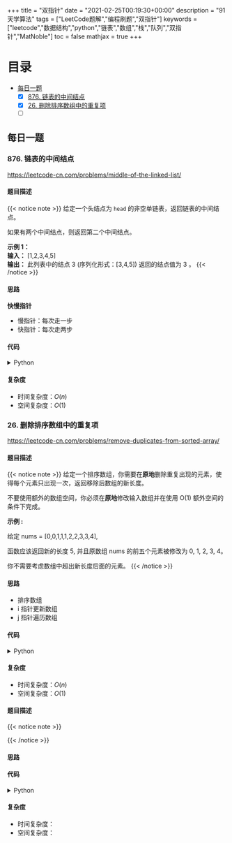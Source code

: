 +++
title = "双指针"
date = "2021-02-25T00:19:30+00:00"
description = "91 天学算法"
tags = ["LeetCode题解","编程刷题","双指针"]
keywords = ["leetcode","数据结构","python","链表","数组","栈","队列","双指针","MatNoble"]
toc = false
mathjax = true
+++

# 目录
- [每日一题](./#每日一题)
  - [x] [876. 链表的中间结点](./#876-链表的中间结点)
  - [x] [26. 删除排序数组中的重复项](./#26-删除排序数组中的重复项)
  - [ ] []()

## 每日一题
### 876. 链表的中间结点
https://leetcode-cn.com/problems/middle-of-the-linked-list/
#### 题目描述
{{< notice note >}}
给定一个头结点为 `head` 的非空单链表，返回链表的中间结点。

如果有两个中间结点，则返回第二个中间结点。

**示例 1：**  
**输入：** [1,2,3,4,5]  
**输出：** 此列表中的结点 3 (序列化形式：[3,4,5])
返回的结点值为 3 。
{{< /notice >}}
#### 思路
**快慢指针**
- 慢指针：每次走一步
- 快指针：每次走两步

#### 代码
<details>
 <summary> Python </summary>

```python
# Definition for singly-linked list.
# class ListNode:
#     def __init__(self, x):
#         self.val = x
#         self.next = None

class Solution:
    def middleNode(self, head: ListNode) -> ListNode:
        slow, fast = head, head
        while fast and fast.next:
            slow, fast = slow.next, fast.next.next
        return slow
```
</details>

#### 复杂度
- 时间复杂度：$O(n)$
- 空间复杂度：$O(1)$

### 26. 删除排序数组中的重复项
https://leetcode-cn.com/problems/remove-duplicates-from-sorted-array/
#### 题目描述
{{< notice note >}}
给定一个排序数组，你需要在**原地**删除重复出现的元素，使得每个元素只出现一次，返回移除后数组的新长度。

不要使用额外的数组空间，你必须在**原地**修改输入数组并在使用 O(1) 额外空间的条件下完成。

**示例 :**

给定 nums = [0,0,1,1,1,2,2,3,3,4],

函数应该返回新的长度 5, 并且原数组 nums 的前五个元素被修改为 0, 1, 2, 3, 4。

你不需要考虑数组中超出新长度后面的元素。
{{< /notice >}}
#### 思路
- 排序数组
- i 指针更新数组
- j 指针遍历数组

#### 代码
<details>
 <summary> Python </summary>

```python
class Solution:
    def removeDuplicates(self, nums: List[int]) -> int:
        i, j = 0, 0 # 双指针
        while j < len(nums):
            if i == 0 or nums[i-1] != nums[j]:
                nums[i] = nums[j]  # 记录相异
                i += 1
            j += 1
        return i
```
</details>

#### 复杂度
- 时间复杂度：$O(n)$
- 空间复杂度：$O(1)$


#### 题目描述
{{< notice note >}}

{{< /notice >}}
#### 思路
#### 代码
<details>
 <summary> Python </summary>

```python

```
</details>

#### 复杂度
- 时间复杂度：
- 空间复杂度：
<!--
#### 题目描述
{{< notice note >}}

{{< /notice >}}
#### 思路
#### 代码
<details>
 <summary> Python </summary>

```python

```
</details>

#### 复杂度
- 时间复杂度：
- 空间复杂度：
-->